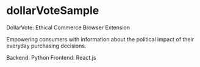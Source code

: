 # dollarVoteSample
DollarVote: Ethical Commerce Browser Extension

Empowering consumers with information about the political impact of their everyday purchasing decisions.

Backend: Python
Frontend: React.js
